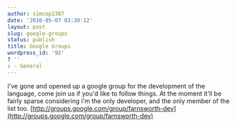 ```yaml
---
author: simcop2387
date: '2010-05-07 03:30:12'
layout: post
slug: google-groups
status: publish
title: Google Groups
wordpress_id: '92'
? ''
: - General
---
```


I've gone and opened up a google group for the development of the
language, come join us if you'd like to follow things. At the
moment it'll be fairly sparse considering i'm the only developer,
and the only member of the list too.
[http://groups.google.com/group/farnsworth-dev](http://groups.google.com/group/farnsworth-dev)


